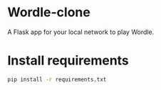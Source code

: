 # Wordle-clone
A Flask app for your local network to play Wordle.
# Install requirements
 ```sh 
 pip install -r requirements.txt
 ```